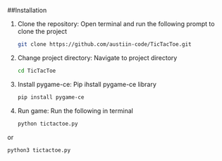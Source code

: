 ##Installation
1. Clone the repository:
   Open terminal and run the following prompt to clone the project
   ```bash
   git clone https://github.com/austiin-code/TicTacToe.git
2. Change project directory:
   Navigate to project directory
   ```bash
   cd TicTacToe
3. Install pygame-ce:
   Pip ihstall pygame-ce library
   ```bash
   pip install pygame-ce
4. Run game:
   Run the following in terminal
   ```bash
   python tictactoe.py
  or
  ```bash
  python3 tictactoe.py
